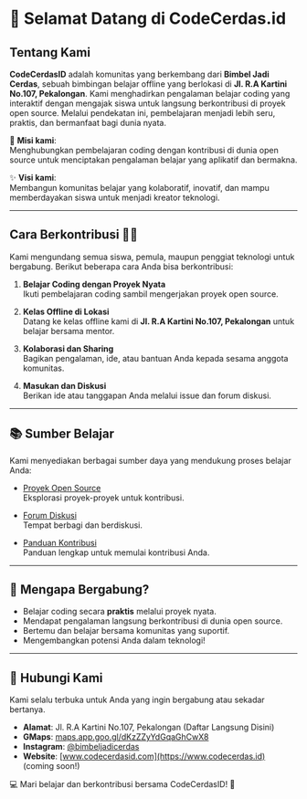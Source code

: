 # 👋 Selamat Datang di **CodeCerdas.id**

## Tentang Kami

**CodeCerdasID** adalah komunitas yang berkembang dari **Bimbel Jadi Cerdas**, sebuah bimbingan belajar offline yang berlokasi di **Jl. R.A Kartini No.107, Pekalongan**. Kami menghadirkan pengalaman belajar coding yang interaktif dengan mengajak siswa untuk langsung berkontribusi di proyek open source. Melalui pendekatan ini, pembelajaran menjadi lebih seru, praktis, dan bermanfaat bagi dunia nyata.

🌱 **Misi kami**:  
Menghubungkan pembelajaran coding dengan kontribusi di dunia open source untuk menciptakan pengalaman belajar yang aplikatif dan bermakna.  

✨ **Visi kami**:  
Membangun komunitas belajar yang kolaboratif, inovatif, dan mampu memberdayakan siswa untuk menjadi kreator teknologi.

---

## Cara Berkontribusi 🙋‍♂️

Kami mengundang semua siswa, pemula, maupun penggiat teknologi untuk bergabung. Berikut beberapa cara Anda bisa berkontribusi:  

1. **Belajar Coding dengan Proyek Nyata**  
   Ikuti pembelajaran coding sambil mengerjakan proyek open source.

2. **Kelas Offline di Lokasi**  
   Datang ke kelas offline kami di **Jl. R.A Kartini No.107, Pekalongan** untuk belajar bersama mentor.

3. **Kolaborasi dan Sharing**  
   Bagikan pengalaman, ide, atau bantuan Anda kepada sesama anggota komunitas.

4. **Masukan dan Diskusi**  
   Berikan ide atau tanggapan Anda melalui issue dan forum diskusi.

---

## 📚 Sumber Belajar

Kami menyediakan berbagai sumber daya yang mendukung proses belajar Anda:

- [Proyek Open Source](https://github.com/CodeCerdasID)  
  Eksplorasi proyek-proyek untuk kontribusi.

- [Forum Diskusi](https://github.com/CodeCerdasID/discussions)  
  Tempat berbagi dan berdiskusi.

- [Panduan Kontribusi](CONTRIBUTING.md)  
  Panduan lengkap untuk memulai kontribusi Anda.

---

## 🎉 Mengapa Bergabung?

- Belajar coding secara **praktis** melalui proyek nyata.  
- Mendapat pengalaman langsung berkontribusi di dunia open source.  
- Bertemu dan belajar bersama komunitas yang suportif.  
- Mengembangkan potensi Anda dalam teknologi!

---

## 🌟 Hubungi Kami

Kami selalu terbuka untuk Anda yang ingin bergabung atau sekadar bertanya.  
- **Alamat**: Jl. R.A Kartini No.107, Pekalongan (Daftar Langsung Disini)
- **GMaps**: [maps.app.goo.gl/dKzZZyYdGqaGhCwX8](https://maps.app.goo.gl/dKzZZyYdGqaGhCwX8)
- **Instagram**: [@bimbeljadicerdas](https://instagram.com/bimbeljadicerdas)  
- **Website**: [www.codecerdasid.com](https://www.codecerdas.id) (coming soon!)  

💻 Mari belajar dan berkontribusi bersama CodeCerdasID! 🚀  

